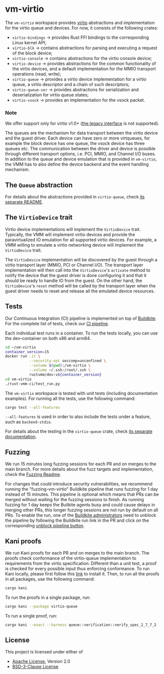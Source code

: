 # vm-virtio

The `vm-virtio` workspace provides
[virtio](https://www.oasis-open.org/committees/tc_home.php?wg_abbrev=virtio)
abstractions and implementation for the virtio queue and devices. For now, it
consists of the following crates:

- `virtio-bindings` -> provides Rust FFI bindings to the corresponding Linux 
  kernel API;
- `virtio-blk` -> contains abstractions for parsing and executing a request of
  the block device;
- `virtio-console` -> contains abstractions for the virtio console device;
- `virtio-device` -> provides abstractions for the common functionality of the
  virtio devices, and a default implementation for the MMIO
  transport operations (read, write);
- `virtio-queue` -> provides a virtio device implementation for a virtio queue,
                    a virtio descriptor and a chain of such descriptors;
- `virtio-queue-ser` -> provides abstractions for serialization and 
   deserialization for virtio queue states;
- `virtio-vsock` -> provides an implementation for the vsock packet.

### Note
We offer support only for virtio v1.0+
([the legacy interface](https://docs.oasis-open.org/virtio/virtio/v1.1/csprd01/virtio-v1.1-csprd01.html#x1-60001)
is not supported).

The queues are the mechanism for data transport between the virtio device and
the guest driver. Each device can have zero or more virtqueues, for example the
block device has one queue, the vsock device has three queues etc. The
communication between the driver and device is possible through different
transport options, i.e. PCI, MMIO, and Channel I/O buses.
In addition to the queue and device emulation that is provided in `vm-virtio`,
the VMM has to also define the device backend and the event handling mechanism.

## The `Queue` abstraction

For details about the abstractions provided in `virtio-queue`, check
[its separate README](./virtio-queue/README.md).

## The `VirtioDevice` trait

Virtio device implementations will implement the `VirtioDevice` trait.
Typically, the VMM will implement virtio devices and provide the
paravirtualized IO emulation for all supported virtio devices. For example,
a VMM willing to emulate a virtio networking device will implement the
`VirtioDevice` trait.

The `VirtioDevice` implementation will be discovered by the guest through a
virtio transport layer (MMIO, PCI or Channel I/O). The transport layer
implementation will then call into the `VirtioDevice`'s `activate` method to
notify the device that the guest driver is done configuring it and that it
should be ready to handle IO from the guest.
On the other hand, the `VirtioDevice`'s `reset` method will be called by the
transport layer when the guest driver needs to reset and release all the
emulated device resources.

## Tests

Our Continuous Integration (CI) pipeline is implemented on top of
[Buildkite](https://buildkite.com/).
For the complete list of tests, check our
[CI pipeline](https://github.com/rust-vmm/rust-vmm-ci/blob/main/.buildkite/test_description.json).

Each individual test runs in a container. To run the tests locally, you can
use the dev-container on both x86 and arm64.

```bash
cd ~/vm-virtio
container_version=15
docker run -it \
           --security-opt seccomp=unconfined \
           --volume $(pwd):/vm-virtio \
           --volume ~/.ssh:/root/.ssh \
           rustvmm/dev:v${container_version}
cd vm-virtio
./rust-vmm-ci/test_run.py
```

The `vm-virtio` workspace is tested with unit tests (including documentation
examples). For running all the tests, use the following command:

```bash
cargo test --all-features
```

`--all-features` is used in order to also include the tests under a feature,
such as `backend-stdio`.

For details about the testing in the `virtio-queue` crate, check
[its separate documentation](./virtio-queue/docs/TESTING.md).

## Fuzzing

We run 15 minutes long fuzzing sessions for each PR and on merges to the main
branch. For more details about the fuzz targets and implementation, check the
[Fuzzing Readme](fuzz/README.md).

For changes that could introduce security vulnerabilities, we recommend running
the "fuzzing-vm-virtio" Buildkite pipeline that runs fuzzing for 1 day instead
of 15 minutes. This pipeline is optional which means that PRs can be merged
without waiting for the fuzzing sessions to finish. As running fuzzing for 1
day keeps the Builkite agents busy and could cause delays in merging other PRs,
this longer fuzzing sessions are not run by default on all PRs. To enable the
run, one of the
[Buildkite administrators](https://github.com/rust-vmm/community/blob/main/docs/setup_new_repo.md#set-up-ci)
need to unblock the pipeline by following the Buildkite run link in the PR and
click on the corresponding
[unblock pipeline button](https://buildkite.com/docs/pipelines/block-step).

## Kani proofs
We run Kani proofs for each PR and on merges to the main branch. The proofs
check conformance of the virtio-queue implementation to requirements from the
virtio specification. Different than a unit test, a proof is checked for every
possible input thus enforcing conformance. To run Kani locally, please first
follow this
[link](https://model-checking.github.io/kani/install-guide.html#installing-the-latest-version)
to install it. Then, to run all the proofs in all packages, use the following
command:

```bash
cargo kani
```

To run the proofs in a single package, run:

```bash
cargo kani --package virtio-queue
```

To run a single proof, run:

```bash
cargo kani --exact --harness queue::verification::verify_spec_2_7_7_2
```

## License

This project is licensed under either of

- [Apache License](http://www.apache.org/licenses/LICENSE-2.0), Version 2.0
- [BSD-3-Clause License](https://opensource.org/licenses/BSD-3-Clause)
